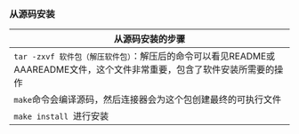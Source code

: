 ### 从源码安装

|从源码安装的步骤|
|------|
|`tar -zxvf 软件包（解压软件包）`：解压后的命令可以看见README或AAAREADME文件，这个文件非常重要，包含了软件安装所需要的操作|
|`make`命令会编译源码，然后连接器会为这个包创建最终的可执行文件|
|`make install `进行安装|


